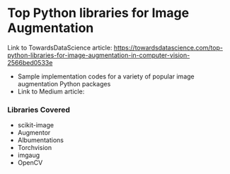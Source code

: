 # Top Python libraries for Image Augmentation
Link to TowardsDataScience article: https://towardsdatascience.com/top-python-libraries-for-image-augmentation-in-computer-vision-2566bed0533e

- Sample implementation codes for a variety of popular image augmentation Python packages 
- Link to Medium article: 

### Libraries Covered
- scikit-image
- Augmentor
- Albumentations
- Torchvision
- imgaug
- OpenCV

